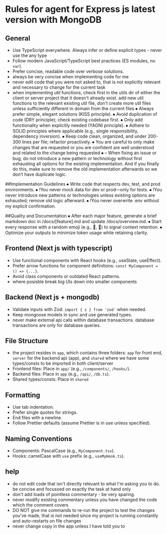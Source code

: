 # Rules for agent for Express js latest version with MongoDB

## General

- Use TypeScript everywhere. Always infer or define explicit types - never use the any type
- Follow modern JavaScript/TypeScript best practices (ES modules, no `var`).
- Prefer concise, readable code over verbose solutions.
- always be very concise when implementing code for me
- never edit code that you were not asked to, that is not explicitly relevant and necessary to change for the current task
- when implementing util functions, check first in the utils dir of either the client or server project that it doesn't already exist. add new util functions to the relevant existing util file, don't create more util files unless sufficiently different in domain from the current files
⦁	Always prefer simple, elegant solutions (KISS principle).
⦁	Avoid duplication of code (DRY principle); check existing codebase first.
⦁	Only add functionality when explicitly needed (YAGNI principle).
⦁	Adhere to SOLID principles where applicable (e.g., single responsibility, dependency inversion).
⦁	Keep code clean, organized, and under 200-300 lines per file; refactor proactively.
⦁	You are careful to only make changes that are requested or you are confident are well understood and related to the change being requested
⦁	– When fixing an issue or bug, do not introduce a new pattern or technology without first exhausting all options for the existing implementation. And if you finally do this, make sure to remove the old implementation afterwards so we don’t have duplicate logic.



##Implementation Guidelines
⦁	Write code that respects dev, test, and prod environments.
⦁	!You never mock data for dev or prod—only for tests.
⦁	!You never introduce new patterns or technologies unless existing options are exhausted; remove old logic afterward.
⦁	!You never overwrite .env without my explicit confirmation.


##Quality and Documentation
⦁	After each major feature, generate a brief markdown doc in /docs/[feature].md and update /docs/overview.md.
⦁	Start every response with a random emoji (e.g., 🐳, 🌟) to signal context retention.
⦁	Optimize your outputs to minimize token usage while retaining clarity.


## Frontend (Next js with typescript)

- Use functional components with React hooks (e.g., useState, useEffect).
- Prefer arrow functions for component definitions: `const MyComponent = () => {...}`.
- Avoid class components or outdated React patterns.
- where posisble break big UIs down into smaller components

## Backend (Next js  + mongodb)

- Validate inputs with Zod: `import { z } from 'zod'`  when needed.
- Keep mongoose models in sync  and use generated types.
- never make external api calls within database transactions. database transactions are only for database queries.

## File Structure
- the project resides in `app`, which contains three folders: `app` for  front end, `server` for the backend api (app), and `shared` where we have some types/consts to be imported in both client/server
- Frontend files: Place in `app/` (e.g., `/components/`, `/hooks/`).
- Backend files: Place in `app` (e.g., `/api/`, `/db.ts`).
- Shared types/consts: Place in `shared`


## Formatting
- Use tab indentation.
- Prefer single quotes for strings.
- End files with a newline.
- Follow Prettier defaults (assume Prettier is in use unless specified).

## Naming Conventions
- Components: PascalCase (e.g., `MyComponent.tsx`).
- Hooks: camelCase with `use` prefix (e.g., `useMyHook.ts`).



## help

- do not edit code that isn't directly relevant to what I'm asking you to do. be concise and focussed on exactly the task at hand only
- don't add loads of pointless commentary - be very sparing.
- never modify existing commentary unless you have changed the code which the comment covers
- DO NOT give me commands to re-run the project to test the changes you've made, that is not needed since my project is running constantly and auto-restarts on file changes
- never change copy in the app unless I have told you to
